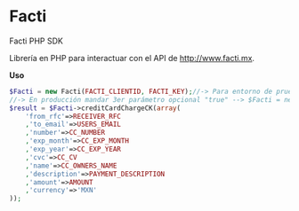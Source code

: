 Facti
=============

Facti PHP SDK

Librería en PHP para interactuar con el API de http://www.facti.mx.


**Uso**

```php
$Facti = new Facti(FACTI_CLIENTID, FACTI_KEY);//-> Para entorno de pruebas
//-> En producción mandar 3er parámetro opcional "true" --> $Facti = new Facti(FACTI_CLIENTID, FACTI_KEY, true);
$result = $Facti->creditCardChargeCK(array(
	'from_rfc'=>RECEIVER_RFC
	,'to_email'=>USERS_EMAIL
	,'number'=>CC_NUMBER
	,'exp_month'=>CC_EXP_MONTH
	,'exp_year'=>CC_EXP_YEAR
	,'cvc'=>CC_CV
	,'name'=>CC_OWNERS_NAME
	,'description'=>PAYMENT_DESCRIPTION
	,'amount'=>AMOUNT
	,'currency'=>'MXN'
));
```

